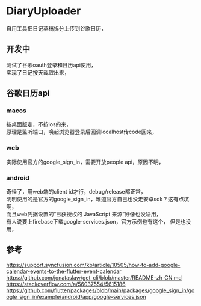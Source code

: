 # DiaryUploader
自用工具把日记草稿拆分上传到谷歌日历，

## 开发中
测试了谷歌oauth登录和日历api使用，  
实现了日记按天截取出来，  

## 谷歌日历api

### macos
按桌面版走，不按ios的来，  
原理是监听端口，唤起浏览器登录后回调localhost传code回来，  

### web
实际使用官方的google_sign_in，需要开放people api，原因不明，  

### android
奇怪了，用web端的client id才行，debug/release都正常，  
明明使用的是官方的google_sign_in，难道官方自己也没走安卓sdk？这有点坑啊，  
而且web凭据设置的“已获授权的 JavaScript 来源”好像也没啥用，  
有人说要上firebase下载google-services.json，官方示例也有这个， 但是也没用，  

## 参考
https://support.syncfusion.com/kb/article/10505/how-to-add-google-calendar-events-to-the-flutter-event-calendar  
https://github.com/jonataslaw/get_cli/blob/master/README-zh_CN.md  
https://stackoverflow.com/a/56037554/5615186  
https://github.com/flutter/packages/blob/main/packages/google_sign_in/google_sign_in/example/android/app/google-services.json  
